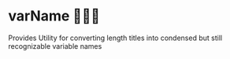 # varName 🐫🍢🐍
Provides Utility for converting length titles into condensed but still recognizable variable names

